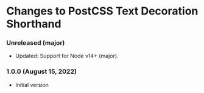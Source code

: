 # Changes to PostCSS Text Decoration Shorthand

### Unreleased (major)

- Updated: Support for Node v14+ (major).

### 1.0.0 (August 15, 2022)

- Initial version
